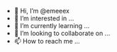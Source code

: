 - 👋 Hi, I’m @emeeex
- 👀 I’m interested in ...
- 🌱 I’m currently learning ...
- 💞️ I’m looking to collaborate on ...
- 📫 How to reach me ...

<!---
emeeex/emeeex is a ✨ special ✨ repository because its `README.md` (this file) appears on your GitHub profile.
You can click the Preview link to take a look at your changes.
--->
